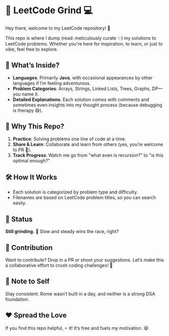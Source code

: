 # 🚀 LeetCode Grind 💻  

Hey there, welcome to my LeetCode repository! 🎉  

This repo is where I dump (read: meticulously curate ✨) my solutions to LeetCode problems. Whether you're here for inspiration, to learn, or just to vibe, feel free to explore.  

## 📌 What’s Inside?  

- **Languages**: Primarily **Java**, with occasional appearances by other languages if I’m feeling adventurous.  
- **Problem Categories**: Arrays, Strings, Linked Lists, Trees, Graphs, DP—you name it.  
- **Detailed Explanations**: Each solution comes with comments and sometimes even insights into my thought process (because debugging is therapy 😅).  

## 🎯 Why This Repo?  

1. **Practice**: Solving problems one line of code at a time.  
2. **Share & Learn**: Collaborate and learn from others (yes, you’re welcome to PR 👀).  
3. **Track Progress**: Watch me go from "what even is recursion?" to "is this optimal enough?"  

## 🛠️ How It Works  

- Each solution is categorized by problem type and difficulty.  
- Filenames are based on LeetCode problem titles, so you can search easily.   

## 🚦 Status  

**Still grinding.** 🐢 Slow and steady wins the race, right?  

## 🧩 Contribution  

Want to contribute? Drop in a PR or shoot your suggestions. Let’s make this a collaborative effort to crush coding challenges! 🚀  

## 📝 Note to Self  

Stay consistent. Rome wasn’t built in a day, and neither is a strong DSA foundation.  

## ❤️ Spread the Love  

If you find this repo helpful, ⭐ it! It’s free and fuels my motivation. 😄  
